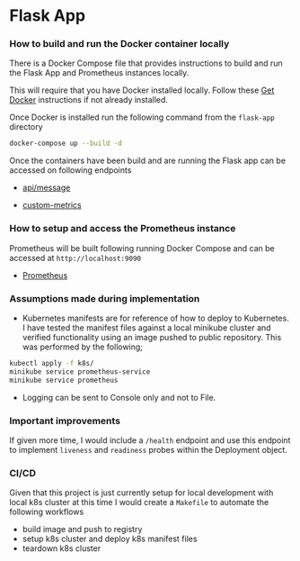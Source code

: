 # Flask App 

### How to build and run the Docker container locally

There is a Docker Compose file that provides instructions to build and run the Flask App and Prometheus instances locally. 

This will require that you have Docker installed locally. Follow these [Get Docker](https://docs.docker.com/get-docker/) instructions if not already installed. 

Once Docker is installed run the following command from the `flask-app` directory 

```bash
docker-compose up --build -d 
```

Once the containers have been build and are running the Flask app can be accessed on following endpoints

- [api/message](http://localhost:8080/api/message)

- [custom-metrics](http://localhost:8080/custom-metrics)

### How to setup and access the Prometheus instance 

Prometheus will be built following running Docker Compose and can be accessed at `http://localhost:9090`

- [Prometheus](http://localhost:9090/targets?search=)

### Assumptions made during implementation

- Kubernetes manifests are for reference of how to deploy to Kubernetes. I have tested the manifest files against a local minikube cluster and verified functionality using an image pushed to public repository. This was performed by the following; 

```bash
kubectl apply -f k8s/
minikube service prometheus-service
minikube service prometheus
```

- Logging can be sent to Console only and not to File. 

### Important improvements 

If given more time, I would include a `/health` endpoint and use this endpoint to implement `liveness` and `readiness` probes within the Deployment object. 

### CI/CD 

Given that this project is just currently setup for local development with local k8s cluster at this time I would create a `Makefile` to automate the following workflows
- build image and push to registry 
- setup k8s cluster and deploy k8s manifest files
- teardown k8s cluster